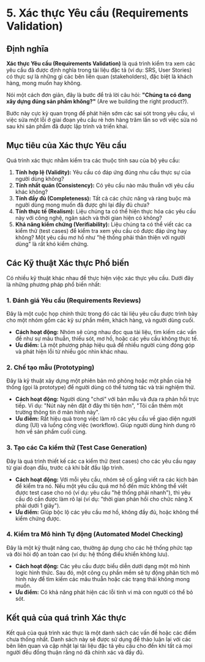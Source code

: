 # 5. Xác thực Yêu cầu (Requirements Validation)

## Định nghĩa

**Xác thực Yêu cầu (Requirements Validation)** là quá trình kiểm tra xem các yêu cầu đã được định nghĩa trong tài liệu đặc tả (ví dụ: SRS, User Stories) có thực sự là những gì các bên liên quan (stakeholders), đặc biệt là khách hàng, mong muốn hay không.

Nói một cách đơn giản, đây là bước để trả lời câu hỏi: **"Chúng ta có đang xây dựng đúng sản phẩm không?"** (Are we building the right product?).

Bước này cực kỳ quan trọng để phát hiện sớm các sai sót trong yêu cầu, vì việc sửa một lỗi ở giai đoạn yêu cầu rẻ hơn hàng trăm lần so với việc sửa nó sau khi sản phẩm đã được lập trình và triển khai.

## Mục tiêu của Xác thực Yêu cầu

Quá trình xác thực nhằm kiểm tra các thuộc tính sau của bộ yêu cầu:

1.  **Tính hợp lệ (Validity):** Yêu cầu có đáp ứng đúng nhu cầu thực sự của người dùng không?
2.  **Tính nhất quán (Consistency):** Có yêu cầu nào mâu thuẫn với yêu cầu khác không?
3.  **Tính đầy đủ (Completeness):** Tất cả các chức năng và ràng buộc mà người dùng mong muốn đã được ghi lại đầy đủ chưa?
4.  **Tính thực tế (Realism):** Liệu chúng ta có thể hiện thực hóa các yêu cầu này với công nghệ, ngân sách và thời gian hiện có không?
5.  **Khả năng kiểm chứng (Verifiability):** Liệu chúng ta có thể viết các ca kiểm thử (test cases) để kiểm tra xem yêu cầu có được đáp ứng hay không? Một yêu cầu mơ hồ như "hệ thống phải thân thiện với người dùng" là rất khó kiểm chứng.

## Các Kỹ thuật Xác thực Phổ biến

Có nhiều kỹ thuật khác nhau để thực hiện việc xác thực yêu cầu. Dưới đây là những phương pháp phổ biến nhất:

### 1. Đánh giá Yêu cầu (Requirements Reviews)

Đây là một cuộc họp chính thức trong đó các tài liệu yêu cầu được trình bày cho một nhóm gồm các kỹ sư phần mềm, khách hàng, và người dùng cuối.

- **Cách hoạt động:** Nhóm sẽ cùng nhau đọc qua tài liệu, tìm kiếm các vấn đề như sự mâu thuẫn, thiếu sót, mơ hồ, hoặc các yêu cầu không thực tế.
- **Ưu điểm:** Là một phương pháp hiệu quả để nhiều người cùng đóng góp và phát hiện lỗi từ nhiều góc nhìn khác nhau.

### 2. Chế tạo mẫu (Prototyping)

Đây là kỹ thuật xây dựng một phiên bản mô phỏng hoặc một phần của hệ thống (gọi là prototype) để người dùng có thể tương tác và trải nghiệm thử.

- **Cách hoạt động:** Người dùng "chơi" với bản mẫu và đưa ra phản hồi trực tiếp. Ví dụ: "Nút này nên đặt ở đây thì tiện hơn", "Tôi cần thêm một trường thông tin ở màn hình này".
- **Ưu điểm:** Rất hiệu quả trong việc làm rõ các yêu cầu về giao diện người dùng (UI) và luồng công việc (workflow). Giúp người dùng hình dung rõ hơn về sản phẩm cuối cùng.

### 3. Tạo các Ca kiểm thử (Test Case Generation)

Đây là quá trình thiết kế các ca kiểm thử (test cases) cho các yêu cầu ngay từ giai đoạn đầu, trước cả khi bắt đầu lập trình.

- **Cách hoạt động:** Với mỗi yêu cầu, nhóm sẽ cố gắng viết ra các kịch bản để kiểm tra nó. Nếu một yêu cầu quá mơ hồ đến mức không thể viết được test case cho nó (ví dụ: yêu cầu "hệ thống phải nhanh"), thì yêu cầu đó cần được làm rõ lại (ví dụ: "thời gian phản hồi cho chức năng X phải dưới 1 giây").
- **Ưu điểm:** Giúp bộc lộ các yêu cầu mơ hồ, không đầy đủ, hoặc không thể kiểm chứng được.

### 4. Kiểm tra Mô hình Tự động (Automated Model Checking)

Đây là một kỹ thuật nâng cao, thường áp dụng cho các hệ thống phức tạp và đòi hỏi độ an toàn cao (ví dụ: hệ thống điều khiển không lưu).

- **Cách hoạt động:** Các yêu cầu được biểu diễn dưới dạng một mô hình logic hình thức. Sau đó, một công cụ phần mềm sẽ tự động phân tích mô hình này để tìm kiếm các mâu thuẫn hoặc các trạng thái không mong muốn.
- **Ưu điểm:** Có khả năng phát hiện các lỗi tinh vi mà con người có thể bỏ sót.

## Kết quả của quá trình Xác thực

Kết quả của quá trình xác thực là một danh sách các vấn đề hoặc các điểm chưa thống nhất. Danh sách này sẽ được sử dụng để thảo luận lại với các bên liên quan và cập nhật lại tài liệu đặc tả yêu cầu cho đến khi tất cả mọi người đều đồng thuận rằng nó đã chính xác và đầy đủ.
